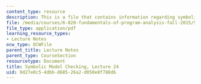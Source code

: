 ```yaml
---
content_type: resource
description: This is a file that contains information regarding symbolic model checking.
file: /media/courses/6-820-fundamentals-of-program-analysis-fall-2015/9d27e0c54dbbd68526a2d050e8f788d6_MIT6_820F15_L24.pdf
file_type: application/pdf
learning_resource_types:
- Lecture Notes
ocw_type: OCWFile
parent_title: Lecture Notes
parent_type: CourseSection
resourcetype: Document
title: Symbolic Model Checking, Lecture 24
uid: 9d27e0c5-4dbb-d685-26a2-d050e8f788d6
---
```

